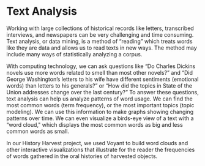 # Text Analysis
Working with large collections of historical records like letters, transcribed interviews, and newspapers can be very challenging and time consuming. Text analysis, or data mining, is a method of “reading” which treats words like they are data and allows us to read texts in new ways.  The method may include many ways of statistically analyzing a corpus.     

With computing technology, we can ask questions like “Do Charles Dickins novels use more words related to smell than most other novels?” and “Did George Washington’s letters to his wife have different sentiments (emotional words) than letters to his generals?” or “How did the topics in State of the Union addresses change over the last century?” To answer these questions, text analysis can help us analyze patterns of word usage. We can find the most common words (term frequency), or the most important topics (topic modeling). We can use this information to make graphs showing changing patterns over time. We can even visualize a birds-eye view of a text with a “word cloud," which displays the most common words as big and less common words as small. 

In our History Harvest project, we used Voyant to build word clouds and other interactive visualizations that illustrate for the reader the frequencies of words gathered in the oral histories of harvested objects. 
